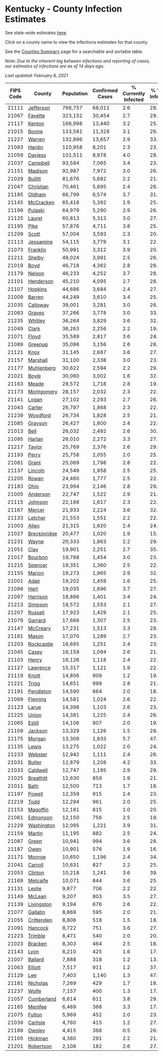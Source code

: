 # Kentucky - County Infection Estimates

See state-wide estimates [here](/infections/us-ky).

Click on a county name to view the infections estimates for that county.

See the [Counties Summary](/infections/summary-counties) page for a searchable and sortable table.

*Note: Due to the inherent lag between infections and reporting of cases, our estimates of infections are as of 14 days ago.*

*Last updated: February 6, 2021*

|   FIPS Code |                       County |   Population |   Confirmed Cases |   % Currently Infected |   % Total Infected |
|-------------|------------------------------|--------------|-------------------|------------------------|--------------------|
|       21111 |       [Jefferson](jefferson) |      766,757 |            68,011 |                    2.6 |               28.5 |
|       21067 |           [Fayette](fayette) |      323,152 |            30,454 |                    2.7 |               29.8 |
|       21117 |             [Kenton](kenton) |      166,998 |            13,440 |                    3.2 |               25.8 |
|       21015 |               [Boone](boone) |      133,581 |            11,328 |                    3.1 |               26.8 |
|       21227 |             [Warren](warren) |      132,896 |            13,657 |                    2.9 |               33.6 |
|       21093 |             [Hardin](hardin) |      110,958 |             8,201 |                    2.3 |               23.2 |
|       21059 |           [Daviess](daviess) |      101,511 |             8,978 |                    4.0 |               28.3 |
|       21037 |         [Campbell](campbell) |       93,584 |             7,065 |                    3.4 |               23.8 |
|       21151 |           [Madison](madison) |       92,987 |             7,972 |                    3.0 |               26.7 |
|       21029 |           [Bullitt](bullitt) |       81,676 |             5,682 |                    2.2 |               21.9 |
|       21047 |       [Christian](christian) |       70,461 |             5,895 |                    2.4 |               26.6 |
|       21185 |             [Oldham](oldham) |       66,799 |             6,574 |                    3.7 |               31.8 |
|       21145 |       [McCracken](mccracken) |       65,418 |             5,392 |                    1.9 |               25.8 |
|       21199 |           [Pulaski](pulaski) |       64,979 |             5,290 |                    2.9 |               26.1 |
|       21125 |             [Laurel](laurel) |       60,813 |             5,313 |                    3.0 |               27.4 |
|       21195 |                 [Pike](pike) |       57,876 |             4,711 |                    3.8 |               25.5 |
|       21209 |               [Scott](scott) |       57,004 |             3,593 |                    2.3 |               20.1 |
|       21113 |       [Jessamine](jessamine) |       54,115 |             3,779 |                    3.1 |               22.1 |
|       21073 |         [Franklin](franklin) |       50,991 |             3,312 |                    3.9 |               20.5 |
|       21211 |             [Shelby](shelby) |       49,024 |             3,991 |                    2.5 |               26.2 |
|       21019 |                 [Boyd](boyd) |       46,718 |             4,362 |                    2.8 |               29.5 |
|       21179 |             [Nelson](nelson) |       46,233 |             4,252 |                    3.7 |               28.7 |
|       21101 |       [Henderson](henderson) |       45,210 |             4,095 |                    2.7 |               28.8 |
|       21107 |           [Hopkins](hopkins) |       44,686 |             3,684 |                    2.4 |               27.2 |
|       21009 |             [Barren](barren) |       44,249 |             3,610 |                    3.4 |               25.5 |
|       21035 |         [Calloway](calloway) |       39,001 |             3,281 |                    3.0 |               26.8 |
|       21083 |             [Graves](graves) |       37,266 |             3,778 |                    3.0 |               33.1 |
|       21235 |           [Whitley](whitley) |       36,264 |             3,829 |                    3.6 |               32.8 |
|       21049 |               [Clark](clark) |       36,263 |             2,256 |                    2.2 |               19.6 |
|       21071 |               [Floyd](floyd) |       35,589 |             2,817 |                    3.6 |               24.7 |
|       21089 |           [Greenup](greenup) |       35,098 |             3,156 |                    2.6 |               28.3 |
|       21121 |                 [Knox](knox) |       31,145 |             2,687 |                    3.6 |               27.2 |
|       21157 |         [Marshall](marshall) |       31,100 |             2,338 |                    3.0 |               23.6 |
|       21177 |     [Muhlenberg](muhlenberg) |       30,622 |             2,594 |                    2.2 |               29.7 |
|       21021 |               [Boyle](boyle) |       30,060 |             3,002 |                    1.6 |               32.0 |
|       21163 |               [Meade](meade) |       28,572 |             1,718 |                    2.8 |               19.0 |
|       21173 |     [Montgomery](montgomery) |       28,157 |             2,032 |                    2.3 |               22.7 |
|       21141 |               [Logan](logan) |       27,102 |             2,293 |                    2.7 |               26.7 |
|       21043 |             [Carter](carter) |       26,797 |             1,868 |                    2.3 |               22.1 |
|       21239 |         [Woodford](woodford) |       26,734 |             1,828 |                    2.5 |               21.7 |
|       21085 |           [Grayson](grayson) |       26,427 |             1,800 |                    2.4 |               22.0 |
|       21013 |                 [Bell](bell) |       26,032 |             2,492 |                    2.6 |               30.2 |
|       21095 |             [Harlan](harlan) |       26,010 |             2,272 |                    3.3 |               27.9 |
|       21217 |             [Taylor](taylor) |       25,769 |             2,376 |                    2.6 |               29.0 |
|       21193 |               [Perry](perry) |       25,758 |             2,055 |                    2.0 |               25.2 |
|       21081 |               [Grant](grant) |       25,069 |             1,798 |                    2.8 |               22.2 |
|       21137 |           [Lincoln](lincoln) |       24,549 |             1,958 |                    2.5 |               25.2 |
|       21205 |               [Rowan](rowan) |       24,460 |             1,777 |                    2.5 |               22.9 |
|       21183 |                 [Ohio](ohio) |       23,994 |             2,146 |                    2.8 |               29.0 |
|       21005 |         [Anderson](anderson) |       22,747 |             1,522 |                    2.9 |               21.0 |
|       21115 |           [Johnson](johnson) |       22,188 |             1,617 |                    2.3 |               22.7 |
|       21167 |             [Mercer](mercer) |       21,933 |             2,224 |                    3.6 |               32.3 |
|       21133 |           [Letcher](letcher) |       21,553 |             1,551 |                    2.2 |               22.5 |
|       21003 |               [Allen](allen) |       21,315 |             1,620 |                    2.4 |               24.0 |
|       21027 | [Breckinridge](breckinridge) |       20,477 |             1,020 |                    1.9 |               15.7 |
|       21231 |               [Wayne](wayne) |       20,333 |             1,863 |                    2.2 |               29.3 |
|       21051 |                 [Clay](clay) |       19,901 |             2,251 |                    2.7 |               35.6 |
|       21017 |           [Bourbon](bourbon) |       19,788 |             1,454 |                    3.0 |               23.2 |
|       21215 |           [Spencer](spencer) |       19,351 |             1,360 |                    2.5 |               22.2 |
|       21155 |             [Marion](marion) |       19,273 |             1,965 |                    2.9 |               32.1 |
|       21001 |               [Adair](adair) |       19,202 |             1,459 |                    1.6 |               25.6 |
|       21099 |                 [Hart](hart) |       19,035 |             1,696 |                    3.7 |               27.8 |
|       21097 |         [Harrison](harrison) |       18,886 |             1,401 |                    3.4 |               24.3 |
|       21213 |           [Simpson](simpson) |       18,572 |             1,553 |                    2.1 |               27.0 |
|       21207 |           [Russell](russell) |       17,923 |             1,429 |                    2.1 |               25.6 |
|       21079 |           [Garrard](garrard) |       17,666 |             1,307 |                    2.5 |               23.4 |
|       21147 |         [McCreary](mccreary) |       17,231 |             1,513 |                    3.3 |               28.0 |
|       21161 |               [Mason](mason) |       17,070 |             1,289 |                    2.7 |               23.8 |
|       21203 |     [Rockcastle](rockcastle) |       16,695 |             1,251 |                    2.4 |               23.8 |
|       21045 |               [Casey](casey) |       16,159 |             1,094 |                    2.6 |               21.9 |
|       21103 |               [Henry](henry) |       16,126 |             1,118 |                    2.4 |               22.0 |
|       21127 |         [Lawrence](lawrence) |       15,317 |             1,121 |                    1.9 |               22.8 |
|       21119 |               [Knott](knott) |       14,806 |               909 |                    1.2 |               19.0 |
|       21221 |               [Trigg](trigg) |       14,651 |               999 |                    2.8 |               21.6 |
|       21191 |       [Pendleton](pendleton) |       14,590 |               864 |                    2.0 |               18.5 |
|       21069 |           [Fleming](fleming) |       14,581 |             1,024 |                    2.6 |               22.3 |
|       21123 |               [Larue](larue) |       14,398 |             1,103 |                    2.6 |               23.8 |
|       21225 |               [Union](union) |       14,381 |             1,225 |                    2.4 |               26.6 |
|       21065 |             [Estill](estill) |       14,106 |               907 |                    2.0 |               19.9 |
|       21109 |           [Jackson](jackson) |       13,329 |             1,126 |                    1.5 |               28.6 |
|       21175 |             [Morgan](morgan) |       13,309 |             1,933 |                    5.7 |               47.9 |
|       21135 |               [Lewis](lewis) |       13,275 |             1,022 |                    2.0 |               24.7 |
|       21233 |           [Webster](webster) |       12,942 |             1,111 |                    2.4 |               26.6 |
|       21031 |             [Butler](butler) |       12,879 |             1,208 |                    4.2 |               33.5 |
|       21033 |         [Caldwell](caldwell) |       12,747 |             1,195 |                    2.9 |               29.4 |
|       21025 |       [Breathitt](breathitt) |       12,630 |               859 |                    1.9 |               21.4 |
|       21011 |                 [Bath](bath) |       12,500 |               713 |                    1.7 |               18.1 |
|       21197 |             [Powell](powell) |       12,359 |               915 |                    2.4 |               23.0 |
|       21219 |                 [Todd](todd) |       12,294 |               961 |                    2.0 |               25.3 |
|       21153 |         [Magoffin](magoffin) |       12,161 |               815 |                    1.0 |               20.9 |
|       21061 |         [Edmonson](edmonson) |       12,150 |               756 |                    2.5 |               19.9 |
|       21229 |     [Washington](washington) |       12,095 |             1,221 |                    3.9 |               31.4 |
|       21159 |             [Martin](martin) |       11,195 |               882 |                    2.5 |               24.7 |
|       21087 |               [Green](green) |       10,941 |               994 |                    3.6 |               28.8 |
|       21187 |                 [Owen](owen) |       10,901 |               576 |                    1.9 |               16.9 |
|       21171 |             [Monroe](monroe) |       10,650 |             1,196 |                    2.4 |               34.9 |
|       21041 |           [Carroll](carroll) |       10,631 |               827 |                    2.2 |               25.4 |
|       21053 |           [Clinton](clinton) |       10,218 |             1,241 |                    3.6 |               39.1 |
|       21169 |         [Metcalfe](metcalfe) |       10,071 |               844 |                    3.6 |               25.9 |
|       21131 |             [Leslie](leslie) |        9,877 |               706 |                    2.2 |               22.8 |
|       21149 |             [McLean](mclean) |        9,207 |               803 |                    3.5 |               27.7 |
|       21139 |     [Livingston](livingston) |        9,194 |               676 |                    2.6 |               22.9 |
|       21077 |         [Gallatin](gallatin) |        8,869 |               595 |                    2.0 |               21.3 |
|       21055 |     [Crittenden](crittenden) |        8,806 |               518 |                    1.5 |               18.9 |
|       21091 |           [Hancock](hancock) |        8,722 |               751 |                    3.6 |               27.5 |
|       21223 |           [Trimble](trimble) |        8,471 |               540 |                    2.0 |               20.4 |
|       21023 |           [Bracken](bracken) |        8,303 |               464 |                    2.5 |               18.0 |
|       21143 |                 [Lyon](lyon) |        8,210 |               425 |                    1.6 |               17.0 |
|       21007 |           [Ballard](ballard) |        7,888 |               318 |                    1.2 |               13.0 |
|       21063 |           [Elliott](elliott) |        7,517 |               911 |                    1.2 |               37.6 |
|       21129 |                   [Lee](lee) |        7,403 |             1,140 |                    1.3 |               47.0 |
|       21181 |         [Nicholas](nicholas) |        7,269 |               429 |                    1.7 |               18.8 |
|       21237 |               [Wolfe](wolfe) |        7,157 |               400 |                    1.3 |               17.2 |
|       21057 |     [Cumberland](cumberland) |        6,614 |               611 |                    3.8 |               29.9 |
|       21165 |           [Menifee](menifee) |        6,489 |               368 |                    3.3 |               17.3 |
|       21075 |             [Fulton](fulton) |        5,969 |               452 |                    2.0 |               23.9 |
|       21039 |         [Carlisle](carlisle) |        4,760 |               415 |                    1.2 |               27.5 |
|       21189 |             [Owsley](owsley) |        4,415 |               368 |                    0.5 |               26.6 |
|       21105 |           [Hickman](hickman) |        4,380 |               291 |                    2.2 |               21.4 |
|       21201 |       [Robertson](robertson) |        2,108 |               182 |                    2.6 |               27.2 |